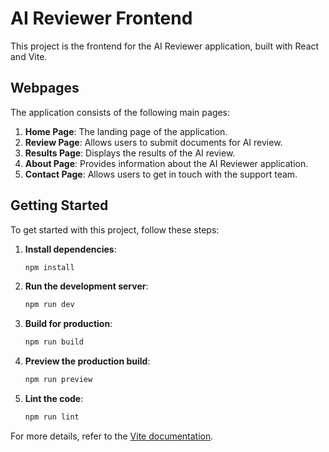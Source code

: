 # AI Reviewer Frontend

This project is the frontend for the AI Reviewer application, built with React and Vite.

## Webpages

The application consists of the following main pages:

1. **Home Page**: The landing page of the application.
2. **Review Page**: Allows users to submit documents for AI review.
3. **Results Page**: Displays the results of the AI review.
4. **About Page**: Provides information about the AI Reviewer application.
5. **Contact Page**: Allows users to get in touch with the support team.

## Getting Started

To get started with this project, follow these steps:

1. **Install dependencies**:
    ```sh
    npm install
    ```

2. **Run the development server**:
    ```sh
    npm run dev
    ```

3. **Build for production**:
    ```sh
    npm run build
    ```

4. **Preview the production build**:
    ```sh
    npm run preview
    ```

5. **Lint the code**:
    ```sh
    npm run lint
    ```

For more details, refer to the [Vite documentation](https://vitejs.dev/guide/).
